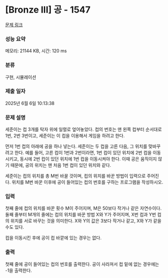 # [Bronze III] 공 - 1547 

[문제 링크](https://www.acmicpc.net/problem/1547) 

### 성능 요약

메모리: 21144 KB, 시간: 120 ms

### 분류

구현, 시뮬레이션

### 제출 일자

2025년 6월 6일 10:13:38

### 문제 설명

<p>세준이는 컵 3개를 탁자 위에 일렬로 엎어놓았다. 컵의 번호는 맨 왼쪽 컵부터 순서대로 1번, 2번 3번이고, 세준이는 이 컵을 이용해서 게임을 하려고 한다.</p>

<p>먼저 1번 컵의 아래에 공을 하나 넣는다. 세준이는 두 컵을 고른 다음, 그 위치를 맞바꾸려고 한다. 예를 들어, 고른 컵이 1번과 2번이라면, 1번 컵이 있던 위치에 2번 컵을 이동시키고, 동시에 2번 컵이 있던 위치에 1번 컵을 이동시켜야 한다. 이때 공은 움직이지 않기 때문에, 공의 위치는 맨 처음 1번 컵이 있던 위치와 같다.</p>

<p>세준이는 컵의 위치를 총 M번 바꿀 것이며, 컵의 위치를 바꾼 방법이 입력으로 주어진다. 위치를 M번 바꾼 이후에 공이 들어있는 컵의 번호를 구하는 프로그램을 작성하시오.</p>

### 입력 

 <p>첫째 줄에 컵의 위치를 바꾼 횟수 M이 주어지며, M은 50보다 작거나 같은 자연수이다. 둘째 줄부터 M개의 줄에는 컵의 위치를 바꾼 방법 X와 Y가 주어지며, X번 컵과 Y번 컵의 위치를 서로 바꾸는 것을 의미한다. X와 Y의 값은 3보다 작거나 같고, X와 Y가 같을 수도 있다.</p>

<p>컵을 이동시킨 후에 공이 컵 바깥에 있는 경우는 없다.</p>

### 출력 

 <p>첫째 줄에 공이 들어있는 컵의 번호를 출력한다. 공이 사라져서 컵 밑에 없는 경우에는 -1을 출력한다.</p>

